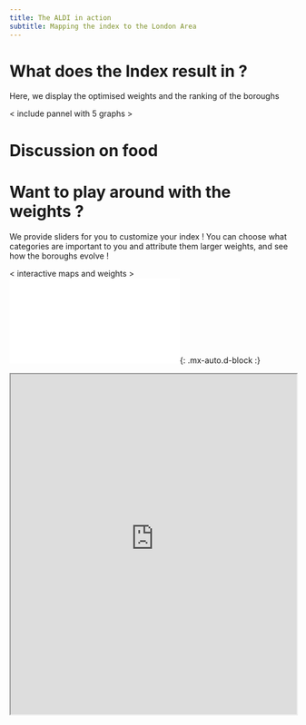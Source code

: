 ```yaml
---
title: The ALDI in action 
subtitle: Mapping the index to the London Area
---
```


# What does the Index result in ? 

Here, we display the optimised weights and the ranking of the boroughs 

< include pannel with 5 graphs >

# Discussion on food 

# Want to play around with the weights  ?

We provide sliders for you to customize your index ! You can choose what categories are important to you and attribute them larger weights, and see how the boroughs evolve !

< interactive maps and weights > 
![interactive_map](./assets/img/map.html){: .mx-auto.d-block :}

<iframe
  src="https://raw.githubusercontent.com/charlyneburki/The-ALDI/master/assets/img/map.html"
  style="width:100%; height:600px;"
></iframe>
